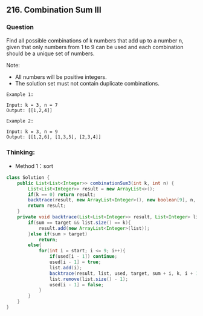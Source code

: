 ## 216. Combination Sum III

### Question
Find all possible combinations of k numbers that add up to a number n, given that only numbers from 1 to 9 can be used and each combination should be a unique set of numbers.

Note:

* All numbers will be positive integers.
* The solution set must not contain duplicate combinations.


```
Example 1:

Input: k = 3, n = 7
Output: [[1,2,4]]

Example 2:

Input: k = 3, n = 9
Output: [[1,2,6], [1,3,5], [2,3,4]]
```

### Thinking:
* Method 1：sort

```Java
class Solution {
    public List<List<Integer>> combinationSum3(int k, int n) {
        List<List<Integer>> result = new ArrayList<>();
        if(k == 0) return result;
        backtrace(result, new ArrayList<Integer>(), new boolean[9], n, 0, k, 1);
        return result;
    }
    private void backtrace(List<List<Integer>> result, List<Integer> list, boolean[] used, int target, int sum, int k, int start){
        if(sum == target && list.size() == k){
            result.add(new ArrayList<Integer>(list));
        }else if(sum > target)
            return;
        else{
            for(int i = start; i <= 9; i++){
                if(used[i - 1]) continue;
                used[i - 1] = true;
                list.add(i);
                backtrace(result, list, used, target, sum + i, k, i + 1);
                list.remove(list.size() - 1);
                used[i - 1] = false;
            }
        }
    }
}
```
